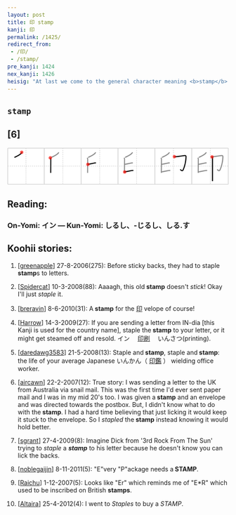 ```yaml
---
layout: post
title: 印 stamp
kanji: 印
permalink: /1425/
redirect_from:
 - /印/
 - /stamp/
pre_kanji: 1424
nex_kanji: 1426
heisig: "At last we come to the general character meaning <b>stamp</b>. Its elements: <i>staples</i> . . . <i>stamp</i>."
---
```


## `stamp`

## [6]

<div class="stroke"><img src="../images/E58DB0.png" /></div>

## Reading:

### On-Yomi: イン &mdash; Kun-Yomi: しるし、-じるし、しる.す

## Koohii stories:

1) [<a href="http://kanji.koohii.com/profile/greenapple">greenapple</a>] 27-8-2006(275): Before sticky backs, they had to staple<strong> stamp</strong>s to letters. 

2) [<a href="http://kanji.koohii.com/profile/Spidercat">Spidercat</a>] 10-3-2008(88): Aaaagh, this old<strong> stamp</strong> doesn&#039;t <em>stick</em>! Okay I&#039;ll just <em>staple</em> it. 

3) [<a href="http://kanji.koohii.com/profile/breravin">breravin</a>] 8-6-2010(31): A<strong> stamp</strong> for the   <a href="http://jisho.org/kanji/details/印">印</a>  velope of course! 

4) [<a href="http://kanji.koohii.com/profile/Harrow">Harrow</a>] 14-3-2009(27): If you are sending a letter from IN-dia [this Kanji is used for the country name], staple the<strong> stamp</strong> to your letter, or it might get steamed off and resold. イン　  <a href="http://jisho.org/kanji/details/印刷">印刷</a>  　いんさつ(printing). 

5) [<a href="http://kanji.koohii.com/profile/daredawg3583">daredawg3583</a>] 21-5-2008(13): Staple and<strong> stamp</strong>, staple and<strong> stamp</strong>: the life of your average Japanese いんかん（  <a href="http://jisho.org/kanji/details/印鑑">印鑑</a>  ） wielding office worker. 

6) [<a href="http://kanji.koohii.com/profile/aircawn">aircawn</a>] 22-2-2007(12): True story: I was sending a letter to the UK from Australia via snail mail. This was the first time I&#039;d ever sent paper mail and I was in my mid 20&#039;s too. I was given a<strong> stamp</strong> and an envelope and was directed towards the postbox. But, I didn&#039;t know what to do with the<strong> stamp</strong>. I had a hard time believing that just licking it would keep it stuck to the envelope. So I <em>stapled</em> the<strong> stamp</strong> instead knowing it would hold better. 

7) [<a href="http://kanji.koohii.com/profile/sgrant">sgrant</a>] 27-4-2009(8): Imagine Dick from &#039;3rd Rock From The Sun&#039; trying to <em>staple</em> a <em><strong>stamp</strong></em> to his letter because he doesn&#039;t know you can lick the backs. 

8) [<a href="http://kanji.koohii.com/profile/noblegaijin">noblegaijin</a>] 8-11-2011(5): &quot;E&quot;very &quot;P&quot;ackage needs a<strong> STAMP</strong>. 

9) [<a href="http://kanji.koohii.com/profile/Raichu">Raichu</a>] 1-12-2007(5): Looks like &quot;Er&quot; which reminds me of &quot;E*R&quot; which used to be inscribed on British <strong>stamps</strong>. 

10) [<a href="http://kanji.koohii.com/profile/Altaira">Altaira</a>] 25-4-2012(4): I went to <em>Staples</em> to buy a <em>STAMP</em>. 
